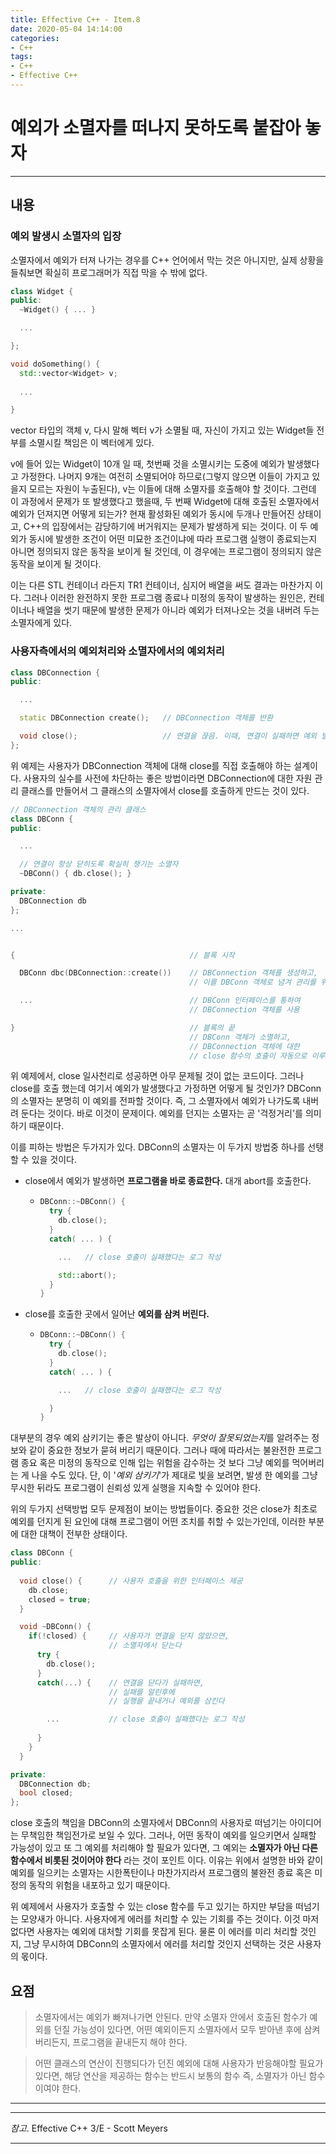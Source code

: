 ```yaml
---
title: Effective C++ - Item.8
date: 2020-05-04 14:14:00
categories:
- C++
tags:
- C++
- Effective C++
---
```


# 예외가 소멸자를 떠나지 못하도록 붙잡아 놓자

---

## 내용

### 예외 발생시 소멸자의 입장

소멸자에서 예외가 터져 나가는 경우를 C++ 언어에서 막는 것은 아니지만, 실제 상황을 들춰보면 확실히 프로그래머가 직접 막을 수 밖에 없다.

```cpp
class Widget {
public:
  ~Widget() { ... }

  ...

};

void doSomething() {
  std::vector<Widget> v;
  
  ...

}
```

vector 타입의 객체 v, 다시 말해 벡터 v가 소멸될 때, 자신이 가지고 있는 Widget들 전부를 소멸시킬 책임은 이 벡터에게 있다.

v에 들어 있는 Widget이 10개 일 때, 첫번째 것을 소멸시키는 도중에 예외가 발생했다고 가정한다. 나머지 9개는 여전히 소멸되어야 하므로(그렇지 않으면 이들이 가지고 있을지 모르는 자원이 누출된다), v는 이들에 대해 소멸자를 호출해야 할 것이다. 그런데 이 과정에서 문제가 또 발생했다고 했을때, 두 번째 Widget에 대해 호출된 소멸자에서 예외가 던져지면 어떻게 되는가? 현재 활성화된 예외가 동시에 두개나 만들어진 상태이고, C++의 입장에서는 감당하기에 버거워지는 문제가 발생하게 되는 것이다. 이 두 예외가 동시에 발생한 조건이 어떤 미묘한 조건이냐에 따라 프로그램 실행이 종료되는지 아니면 정의되지 않은 동작을 보이게 될 것인데, 이 경우에는 프로그램이 정의되지 않은 동작을 보이게 될 것이다.

이는 다른 STL 컨테이너 라든지 TR1 컨테이너, 심지어 배열을 써도 결과는 마찬가지 이다. 그러나 이러한 완전하지 못한 프로그램 종료나 미정의 동작이 발생하는 원인은, 컨테이너나 배열을 썻기 때문에 발생한 문제가 아니라 예외가 터져나오는 것을 내버려 두는 소멸자에게 있다.

### 사용자측에서의 예외처리와 소멸자에서의 예외처리

```cpp
class DBConnection {
public:

  ...

  static DBConnection create();   // DBConnection 객체를 반환

  void close();                   // 연결을 끊음. 이때, 연결이 실패하면 예외 발생
};
```

위 예제는 사용자가 DBConnection 객체에 대해 close를 직접 호출해야 하는 설계이다. 사용자의 실수를 사전에 차단하는 좋은 방법이라면 DBConnection에 대한 자원 관리 클래스를 만들어서 그 클래스의 소멸자에서 close를 호출하게 만드는 것이 있다.

```cpp
// DBConnection 객체의 관리 클래스
class DBConn {
public:

  ...

  // 연결이 항상 닫히도록 확실히 챙기는 소멸자
  ~DBConn() { db.close(); }

private:
  DBConnection db
};

...


{                                       // 블록 시작

  DBConn dbc(DBConnection::create())    // DBConnection 객체를 생성하고,
                                        // 이를 DBConn 객체로 넘겨 관리를 위임

  ...                                   // DBConn 인터페이스를 통하여
                                        // DBConnection 객체를 사용

}                                       // 블록의 끝
                                        // DBConn 객체가 소멸하고,
                                        // DBConnection 객체에 대한 
                                        // close 함수의 호출이 자동으로 이루어짐
```

위 예제에서, close 일사천리로 성공하면 아무 문제될 것이 없는 코드이다. 그러나 close를 호출 했는데 여기서 예외가 발생했다고 가정하면 어떻게 될 것인가? DBConn의 소멸자는 분명히 이 예외를 전파할 것이다. 즉, 그 소멸자에서 예외가 나가도록 내버려 둔다는 것이다. 바로 이것이 문제이다. 예외를 던지는 소멸자는 곧 '걱정거리'를 의미하기 때문이다.

이를 피하는 방법은 두가지가 있다. DBConn의 소멸자는 이 두가지 방법중 하나를 선탱할 수 있을 것이다.

- close에서 예외가 발생하면 **프로그램을 바로 종료한다.** 대개 abort를 호출한다.
  - ```cpp
    DBConn::~DBConn() {
      try {
        db.close();
      }
      catch( ... ) {

        ...   // close 호출이 실패했다는 로그 작성

        std::abort();
      }
    }
    ```
- close를 호출한 곳에서 일어난 **예외를 삼켜 버린다.**
  - ```cpp
    DBConn::~DBConn() {
      try {
        db.close();
      }
      catch( ... ) {

        ...   // close 호출이 실패했다는 로그 작성

      }
    }
    ```

대부분의 경우 예외 삼키기는 좋은 발상이 아니다. *무엇이 잘못되었는지*를 알려주는 정보와 같이 중요한 정보가 묻혀 버리기 때문이다. 그러나 때에 따라서는 불완전한 프로그램 종요 혹은 미정의 동작으로 인해 입는 위험을 감수하는 것 보다 그냥 예외를 먹어버리는 게 나을 수도 있다. 단, 이 '*예외 삼키기*'가 제대로 빛을 보려면, 발생 한 예외를 그냥 무시한 뒤라도 프로그램이 쇤뢰성 있게 실행을 지속할 수 있어야 한다.

위의 두가지 선택방법 모두 문제점이 보이는 방법들이다. 중요한 것은 close가 최초로 예외를 던지게 된 요인에 대해 프로그램이 어떤 조치를 취할 수 있는가인데, 이러한 부분에 대한 대책이 전부한 상태이다. 

```cpp
class DBConn {
public:
  
  void close() {      // 사용자 호출을 위한 인터페이스 제공
    db.close;
    closed = true;
  }

  void ~DBConn() {
    if(!closed) {     // 사용자가 연결을 닫지 않았으면,
                      // 소멸자에서 닫는다
      try {
        db.close();
      }
      catch(...) {    // 연결을 닫다가 실패하면,
                      // 실패를 알린후에
                      // 실행을 끝내거나 예외를 삼킨다

        ...           // close 호출이 실패했다는 로그 작성
        
      }
    }
  }

private:
  DBConnection db;
  bool closed;
};
```

close 호출의 책임을 DBConn의 소멸자에서 DBConn의 사용자로 떠넘기는 아이디어는 무책임한 책임전가로 보일 수 있다. 그러나, 어떤 동작이 예외를 일으키면서 실패할 가능성이 있고 또 그 예외를 처리해야 할 필요가 있다면, 그 예외는 **소멸자가 아닌 다른 함수에서 비롯된 것이어야 한다** 라는 것이 포인트 이다. 이유는 위에서 설명한 바와 같이 예외를 일으키는 소멸자는 시한폭탄이나 마찬가지라서 프로그램의 불완전 종료 혹은 미정의 동작의 위험을 내포하고 있기 때문이다.

위 예제에서 사용자가 호출할 수 있는 close 함수를 두고 있기는 하지만 부담을 떠넘기는 모양새가 아니다. 사용자에게 에러를 처리할 수 있는 기회를 주는 것이다. 이것 마저 없다면 사용자는 예외에 대처할 기회를 못잡게 된다. 물론 이 에러를 미리 처리할 것인지, 그냥 무시하여 DBConn의 소멸자에서 에러를 처리할 것인지 선택하는 것은 사용자의 몫이다.

## 요점

> 소멸자에서는 예외가 빠져나가면 안된다. 만약 소멸자 안에서 호출된 함수가 예외를 던질 가능성이 있다면, 어떤 예외이든지 소멸자에서 모두 받아낸 후에 삼켜 버리든지, 프로그램을 끝내든지 해야 한다.

> 어떤 클래스의 연산이 진행되다가 던진 예외에 대해 사용자가 반응해야할 필요가 있다면, 해당 연산을 제공하는 함수는 반드시 보통의 함수 즉, 소멸자가 아닌 함수 이여야 한다.

---
---
*참고*. Effective C++ 3/E - Scott Meyers

---
